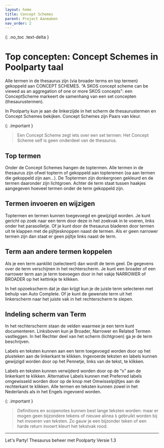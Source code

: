 ```yaml
---
layout: home
title: Concept Schemes
parent: Project Aanmaken
nav_order: 2
---
```

{: .no_toc .text-delta }
# Top concepten: Concept Schemes in Poolparty taal


Alle termen in de thesaurus zijn (via broader terms en top termen) gekoppeld aan CONCEPT SCHEMES. “A SKOS concept scheme can be viewed as an aggregation of one or more SKOS concepts": een ConceptScheme markeert de samenhang van een set concepten (thesaurustermen).

In Poolparty kun je aan de linkerzijde in het scherm de thesaurustermen en Concept Schemes bekijken. Concept Schemes zijn Paars van kleur.

{: .important }
> Een Concept Scheme zegt iets over een set termen: Het Concept Scheme self is geen onderdeel van de thesaurus.

## Top termen
Onder de Concept Schemes hangen de toptermen. Alle termen in de thesaurus zijn ofwel topterm of gekoppeld aan topteremen (oa aan termen die gekoppeld zijn aan...). De Toptermen zijn donkergroen gekleurd en de termen daaronder zijn lichtgroen. Achter de term staat tussen haakjes aangegeven hoeveel termen onder de term gekoppeld
zijn.

## Termen invoeren en wijzigen
Toptermen en termen kunnen toegevoegd en gewijzigd worden.
Je kunt gericht op zoek naar een term door deze in het zoekvak in te voeren, links onder het parasolletje. Of je kunt door de thesaurus bladeren door termen uit te klappen met de pijltjesknoppen naast de termen. Als er geen narrower termen zijn dan staat er geen pijltje links naast de term.

## Term aan andere termen koppelen
Als je een term aanklikt (selecteert) dan wordt de term geel. De gegevens over de term verschijnen in het rechterscherm.
Je kunt een broader of een narrower term aan je term toevoegen door in het vakje NARROWER of BROADER op het kettinkje te klikken.

In het opzoekscherm dat je dan krijgt kun je de juiste term selecteren met behulp van Auto
Complete. Of je kunt de gewenste term uit het linkerscherm naar het juiste vak in het rechterscherm te slepen.

## Indeling scherm van Term
In het rechterscherm staan de velden waarmee je een term kunt documenteren. Linksboven kun je Broader, Narrower en Related Termen vastleggen. In het Rechter deel van het scherm (lichtgroen) ga je de term beschrijven.

Labels en teksten kunnen aan een term toegevoegd worden door op het plusteken aan de linkerkant te klikken.
Ingevoerde teksten en labels kunnen gewijzigd worden door op het Pennetje, links van de tekst, te klikken.

Labels en teksten kunnen verwijderd worden door op de “x” aan de linkerkant te klikken. Alternative Labels kunnen met Preferred labels omgewisseld worden door op de knop met
Omwisselpijltjes aan de rechterkant te klikken.
Alle termen en teksten kunnen zowel in het Nederlands als in het Engels ingevoerd worden.

{: .important }
> Definitions en scopenotes kunnen best lange teksten worden: maar er mogen geen
bijzondere tekens of nieuwe alinea ́s gebruikt worden bij het invoeren van teksten. Zo gauw
je een bijzonder teken of een harde return invoert kleurt het tekstvak rood.

---

Let's Party! Thesaurus beheer met Poolparty Versie 1.3